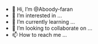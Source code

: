 - 👋 Hi, I’m @Aboody-faran
- 👀 I’m interested in ...
- 🌱 I’m currently learning ...
- 💞️ I’m looking to collaborate on ...
- 📫 How to reach me ...

<!---
Aboody-faran/Aboody-faran is a ✨ special ✨ repository because its `README.md` (this file) appears on your GitHub profile.
You can click the Preview link to take a look at your changes.
--->

